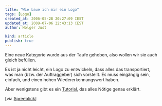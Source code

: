 ```yaml
---
title: "Wie baue ich mir ein Logo"
tags: [Logo]
created_at: 2006-05-28 20:27:09 CEST
updated_at: 2009-07-06 22:43:13 CEST
author: Holger Just

kind: article
publish: true
---
```


Eine neue Kategorie wurde aus der Taufe gehoben, also wollen wir sie auch gleich befüllen.

Es ist ja nicht leicht, ein Logo zu entwickeln, dass alles das transportiert, was man (bzw. der Auftraggeber) sich vorstellt. Es muss eingängig sein, einfach, und einen hohen Wiedererkennungswert haben.

Aber wenigstens gibt es ein [Tutorial](http://www.garysimon.net/logotutorial/), das alles Nötige genau erklärt.

[via [Spreeblick](http://www.spreeblick.com/2006/05/26/ein-gutes-logo/)]